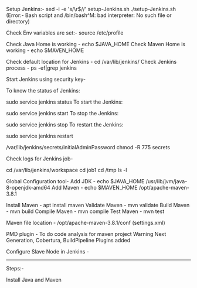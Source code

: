 Setup Jenkins:-
sed -i -e 's/\r$//'  setup-Jenkins.sh
./setup-Jenkins.sh
(Error:- Bash script and /bin/bash^M: bad interpreter: No such file or directory)

Check Env variables are set:-
source /etc/profile

Check Java Home is working - echo $JAVA_HOME
Check Maven Home is working - echo $MAVEN_HOME

Check default location for Jenkins - cd /var/lib/jenkins/
Check Jenkins process - ps -ef|grep jenkins

Start Jenkins using security key-

To know the status of Jenkins:

sudo service jenkins status
To start the Jenkins:

sudo service jenkins start
To stop the Jenkins:

sudo service jenkins stop
To restart the Jenkins:

sudo service jenkins restart

/var/lib/jenkins/secrets/initialAdminPassword
chmod -R 775 secrets

Check logs for Jenkins job-

cd /var/lib/jenkins/workspace
cd job1
cd /tmp
ls -l

Global Configuration tool-
Add JDK - echo $JAVA_HOME /usr/lib/jvm/java-8-openjdk-amd64
Add Maven - echo $MAVEN_HOME /opt/apache-maven-3.8.1

Install Maven - apt install maven
Validate Maven - mvn validate
Build Maven - mvn build
Compile Maven - mvn compile 
Test Maven - mvn test

Maven file location - /opt/apache-maven-3.8.1/conf (settings.xml)

PMD plugin - To do code analysis for maven project
Warning Next Generation, Cobertura, BuildPipeline Plugins added

Configure Slave Node in Jenkins - 
*******************************
Steps:-

Install Java and Maven
